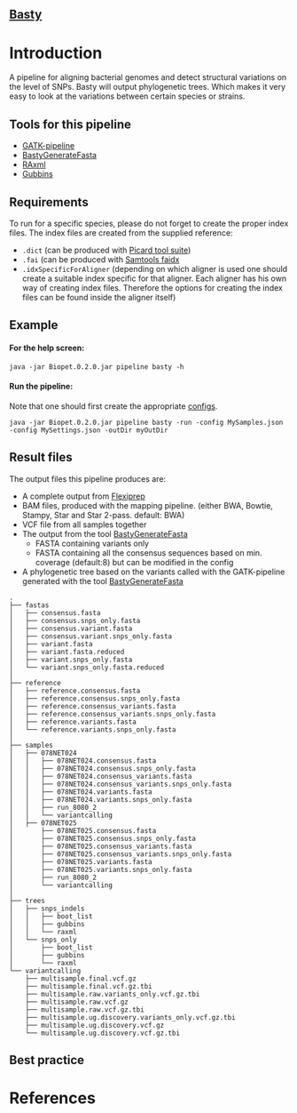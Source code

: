 ## <a href="https://git.lumc.nl/biopet/biopet/tree/develop/protected/basty/src/main/scala/nl/lumc/sasc/biopet/pipelines/basty" target="_blank">Basty</a>

# Introduction


A pipeline for aligning bacterial genomes and detect structural variations on the level of SNPs. Basty will output phylogenetic trees.
Which makes it very easy to look at the variations between certain species or strains.

## Tools for this pipeline
* [GATK-pipeline](GATK-pipeline.md)
* [BastyGenerateFasta](../tools/BastyGenerateFasta.md)
* <a href="http://sco.h-its.org/exelixis/software.html" target="_blank">RAxml</a>
* <a href="https://github.com/sanger-pathogens/Gubbins" target="_blank">Gubbins</a>

## Requirements

To run for a specific species, please do not forget to create the proper index files.
The index files are created from the supplied reference:

* ```.dict``` (can be produced with <a href="http://broadinstitute.github.io/picard/" target="_blank">Picard tool suite</a>)
* ```.fai``` (can be produced with <a href="http://samtools.sourceforge.net/samtools.shtml" target="_blank">Samtools faidx</a> 
* ```.idxSpecificForAligner``` (depending on which aligner is used one should create a suitable index specific for that aligner. 
Each aligner has his own way of creating index files. Therefore the options for creating the index files can be found inside the aligner itself)

## Example

#### For the help screen:
~~~
java -jar Biopet.0.2.0.jar pipeline basty -h
~~~

#### Run the pipeline:
Note that one should first create the appropriate [configs](../config.md).

~~~
java -jar Biopet.0.2.0.jar pipeline basty -run -config MySamples.json -config MySettings.json -outDir myOutDir
~~~

## Result files
The output files this pipeline produces are:

* A complete output from [Flexiprep](flexiprep.md)
* BAM files, produced with the mapping pipeline. (either BWA, Bowtie, Stampy, Star and Star 2-pass. default: BWA)
* VCF file from all samples together 
* The output from the tool [BastyGenerateFasta](../tools/BastyGenerateFasta.md)
    * FASTA containing variants only
    * FASTA containing all the consensus sequences based on min. coverage (default:8) but can be modified in the config
* A phylogenetic tree based on the variants called with the GATK-pipeline generated with the tool [BastyGenerateFasta](../tools/BastyGenerateFasta.md)


~~~
.
├── fastas
│   ├── consensus.fasta
│   ├── consensus.snps_only.fasta
│   ├── consensus.variant.fasta
│   ├── consensus.variant.snps_only.fasta
│   ├── variant.fasta
│   ├── variant.fasta.reduced
│   ├── variant.snps_only.fasta
│   └── variant.snps_only.fasta.reduced
│
├── reference
│   ├── reference.consensus.fasta
│   ├── reference.consensus.snps_only.fasta
│   ├── reference.consensus_variants.fasta
│   ├── reference.consensus_variants.snps_only.fasta
│   ├── reference.variants.fasta
│   └── reference.variants.snps_only.fasta
│
├── samples
│   ├── 078NET024
│   │   ├── 078NET024.consensus.fasta
│   │   ├── 078NET024.consensus.snps_only.fasta
│   │   ├── 078NET024.consensus_variants.fasta
│   │   ├── 078NET024.consensus_variants.snps_only.fasta
│   │   ├── 078NET024.variants.fasta
│   │   ├── 078NET024.variants.snps_only.fasta
│   │   ├── run_8080_2
│   │   └── variantcalling
│   ├── 078NET025
│       ├── 078NET025.consensus.fasta
│       ├── 078NET025.consensus.snps_only.fasta
│       ├── 078NET025.consensus_variants.fasta
│       ├── 078NET025.consensus_variants.snps_only.fasta
│       ├── 078NET025.variants.fasta
│       ├── 078NET025.variants.snps_only.fasta
│       ├── run_8080_2
│       └── variantcalling
│
├── trees
│   ├── snps_indels
│   │   ├── boot_list
│   │   ├── gubbins
│   │   └── raxml
│   └── snps_only
│       ├── boot_list
│       ├── gubbins
│       └── raxml
└── variantcalling
    ├── multisample.final.vcf.gz
    ├── multisample.final.vcf.gz.tbi
    ├── multisample.raw.variants_only.vcf.gz.tbi
    ├── multisample.raw.vcf.gz
    ├── multisample.raw.vcf.gz.tbi
    ├── multisample.ug.discovery.variants_only.vcf.gz.tbi
    ├── multisample.ug.discovery.vcf.gz
    └── multisample.ug.discovery.vcf.gz.tbi
~~~
## Best practice


# References
